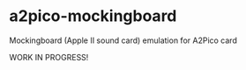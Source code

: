 # a2pico-mockingboard
Mockingboard (Apple II sound card) emulation for A2Pico card

WORK IN PROGRESS!

